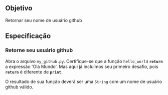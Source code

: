 ## Objetivo

Retornar seu nome de usuário github

## Especificação

### Retorne seu usuário github

Abra o arquivo `my_github.py`. Certifique-se que a função `hello_world` **`return`** a expressão 'Olá Mundo'. Mas aqui já incluímos seu primeiro desafio, pois **`return`** é diferente de **`print`**.

O resultado de sua função deverá ser uma `String` com um nome de usuário github válido.
